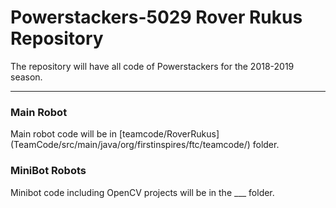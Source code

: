 # Powerstackers-5029 Rover Rukus Repository

The repository will have all code of Powerstackers for the 2018-2019 season. 

**************************************************************************************

### Main Robot

Main robot code will be in [teamcode/RoverRukus] (TeamCode/src/main/java/org/firstinspires/ftc/teamcode/) folder.

### MiniBot Robots

Minibot code including OpenCV projects will be in the ___ folder.
